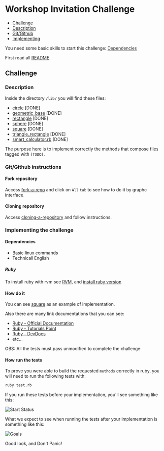 # Workshop Invitation Challenge

- [Challenge](#challenge)
- [Description](#description)
- [Git/Github](#gitgithub-instructions)
- [Implementing](#implementing-the-challenge)

You need some basic skills to start this challenge: [Dependencies](#dependencies)

First read all [README](README.md).

## Challenge

### Description

Inside the directory `/lib/` you will find these files:

- [circle](lib/circle.rb) [DONE]
- [geometric_base](lib/geometric_base.rb) [DONE]
- [rectangle](lib/rectangle.rb) [DONE]
- [sphere](lib/sphere.rb) [DONE]
- [square](lib/square.rb) [DONE]
- [triangle_rectangle](lib/triangle_rectangle.rb) [DONE]
- [smart_calculator.rb](lib/modules/smart_calculator.rb) [DONE]

The purpose here is to implement correctly the methods that compose files tagged with `[TODO]`.

### Git/Github instructions

#### Fork repository

Access [fork-a-repo](https://help.github.com/en/articles/fork-a-repo) and click on `All` `tab` to see how to do it by graphc interface.

#### Cloning repository

Access [cloning-a-repository](https://help.github.com/en/articles/cloning-a-repository) and follow instructions.

### Implementing the challenge

#### Dependencies

- Basic linux commands
- Technicall English

##### Ruby

To install ruby with rvm see [RVM](https://rvm.io/rvm/install), and [install ruby version](https://rvm.io/rvm/basics#installing-rubies).

#### How do it

You can see [square](lib/square.rb) as an example of implementation.

Also there are many link documentations that you can see:

- [Ruby - Official Documentation](https://www.ruby-lang.org/en/documentation/quickstart/)
- [Ruby - Tutorials Point](https://www.tutorialspoint.com/ruby/)
- [Ruby - DevDocs](https://devdocs.io/ruby~2.5/)
- etc...

OBS: All the tests must pass unmodified to complete the challenge

#### How run the tests

To prove you were able to build the requested `methods` correctly in ruby, you will need to run the following tests with:

```sh
ruby test.rb
```

If you run these tests before your implementation, you'll see something like this:

![Start Status](docs/output_fail.gif)

What we expect to see when running the tests after your implementation is something like this:

![Goals](docs/output_done.png)

Good look, and Don't Panic!
